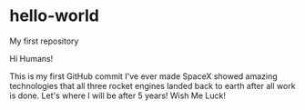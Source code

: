 # hello-world
My first repository

Hi Humans!

This is my first GitHub commit I've ever made
SpaceX showed amazing technologies that all three rocket engines landed back to earth after all work is done.
Let's where I will be after 5 years!
Wish Me Luck!

